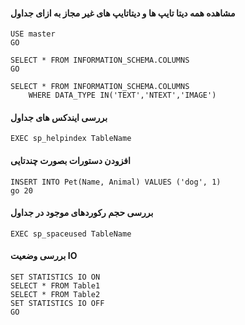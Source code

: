 #### مشاهده همه دیتا تایپ ها و دیتاتایپ های غیر مجاز به ازای جداول
```
USE master
GO

SELECT * FROM INFORMATION_SCHEMA.COLUMNS
GO

SELECT * FROM INFORMATION_SCHEMA.COLUMNS
	WHERE DATA_TYPE IN('TEXT','NTEXT','IMAGE')
```

#### بررسی ایندکس های جداول
```
EXEC sp_helpindex TableName
```

#### افزودن دستورات بصورت چندتایی
```
INSERT INTO Pet(Name, Animal) VALUES ('dog', 1)
go 20
```

#### بررسی حجم رکوردهای موجود در جداول
```
EXEC sp_spaceused TableName
```

#### بررسی وضعیت IO
```
SET STATISTICS IO ON 
SELECT * FROM Table1
SELECT * FROM Table2
SET STATISTICS IO OFF
GO
```

